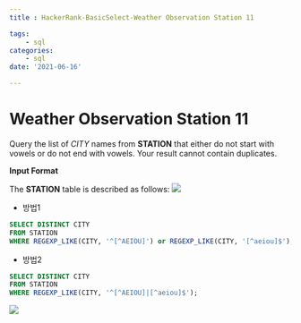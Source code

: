 ```yaml
---
title : HackerRank-BasicSelect-Weather Observation Station 11

tags:
    - sql
categories:
    - sql 
date: '2021-06-16'

---
```


# Weather Observation Station 11

Query the list of  _CITY_  names from  **STATION**  that either do not start with vowels or do not end with vowels. Your result cannot contain duplicates.

**Input Format**

The  **STATION**  table is described as follows:
![](https://s3.amazonaws.com/hr-challenge-images/9336/1449345840-5f0a551030-Station.jpg)

- 방법1
```sql
SELECT DISTINCT CITY
FROM STATION
WHERE REGEXP_LIKE(CITY, '^[^AEIOU]') or REGEXP_LIKE(CITY, '[^aeiou]$');
```
-  방법2
```sql
SELECT DISTINCT CITY
FROM STATION
WHERE REGEXP_LIKE(CITY, '^[^AEIOU]|[^aeiou]$');
```

![](https://i.imgur.com/1dIWADD.png)

